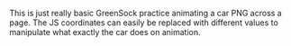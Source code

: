 This is just really basic GreenSock practice animating a car PNG across a page. The JS coordinates can easily be replaced with different values to manipulate what exactly the car does on animation. 
